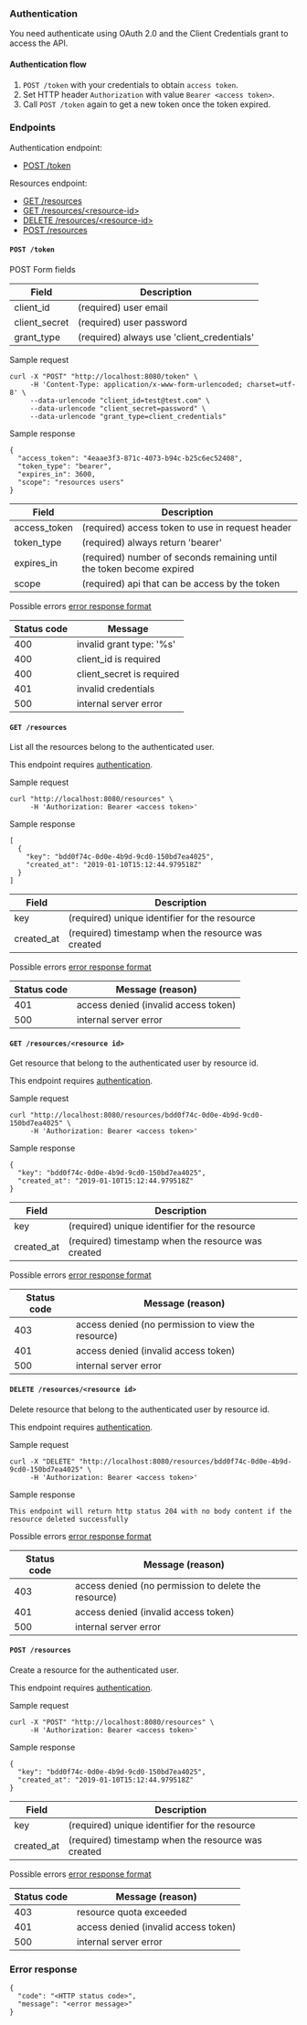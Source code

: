 ### Authentication

You need authenticate using OAuth 2.0 and the Client Credentials grant to access the API.

#### Authentication flow

1) `POST /token` with your credentials to obtain `access token`.
2) Set HTTP header `Authorization` with value `Bearer <access token>`.
3) Call `POST /token` again to get a new token once the token expired.

### Endpoints

Authentication endpoint:
- [POST /token](#post-token)

Resources endpoint:
- [GET /resources](#get-resources)
- [GET /resources/\<resource-id\>](#get-resourcesresource-id)
- [DELETE /resources/\<resource-id\>](#delete-resourcesresource-id)
- [POST /resources](#post-resources)


#### `POST /token`

POST Form fields

| Field         | Description                                |
|---------------|--------------------------------------------|
| client_id     | (required) user email                      |
| client_secret | (required) user password                   |
| grant_type    | (required) always use 'client_credentials' |


Sample request
```
curl -X "POST" "http://localhost:8080/token" \
     -H 'Content-Type: application/x-www-form-urlencoded; charset=utf-8' \
     --data-urlencode "client_id=test@test.com" \
     --data-urlencode "client_secret=password" \
     --data-urlencode "grant_type=client_credentials"
```

Sample response
```
{
  "access_token": "4eaae3f3-871c-4073-b94c-b25c6ec52408",
  "token_type": "bearer",
  "expires_in": 3600,
  "scope": "resources users"
}
```
| Field        | Description                                                           |
|--------------|-----------------------------------------------------------------------|
| access_token | (required) access token to use in request header                      |
| token_type   | (required) always return 'bearer'                                     |
| expires_in   | (required) number of seconds remaining until the token become expired |
| scope        | (required) api that can be access by the token                        |


Possible errors [error response format](#error-response)

| Status code | Message                                                       |
|-------------|---------------------------------------------------------------|
| 400         | invalid grant type: '%s'                                      |
| 400         | client_id is required                                         |
| 400         | client_secret is required                                     |
| 401         | invalid credentials                                           |
| 500         | internal server error                                         |


#### `GET /resources`

List all the resources belong to the authenticated user.

This endpoint requires [authentication](#authentication).

Sample request
```
curl "http://localhost:8080/resources" \
     -H 'Authorization: Bearer <access token>'
```

Sample response
```
[
  {
    "key": "bdd0f74c-0d0e-4b9d-9cd0-150bd7ea4025",
    "created_at": "2019-01-10T15:12:44.979518Z"
  }
]
```
| Field        | Description                                                           |
|--------------|-----------------------------------------------------------------------|
| key          | (required) unique identifier for the resource                         |
| created_at   | (required) timestamp when the resource was created                    |


Possible errors [error response format](#error-response)

| Status code | Message (reason)                                              |
|-------------|---------------------------------------------------------------|
| 401         | access denied (invalid access token)                          |
| 500         | internal server error                                         |


#### `GET /resources/<resource id>`

Get resource that belong to the authenticated user by resource id.

This endpoint requires [authentication](#authentication).

Sample request
```
curl "http://localhost:8080/resources/bdd0f74c-0d0e-4b9d-9cd0-150bd7ea4025" \
     -H 'Authorization: Bearer <access token>'
```

Sample response
```
{
  "key": "bdd0f74c-0d0e-4b9d-9cd0-150bd7ea4025",
  "created_at": "2019-01-10T15:12:44.979518Z"
}
```
| Field        | Description                                                           |
|--------------|-----------------------------------------------------------------------|
| key          | (required) unique identifier for the resource                         |
| created_at   | (required) timestamp when the resource was created                    |


Possible errors [error response format](#error-response)

| Status code | Message (reason)                                              |
|-------------|---------------------------------------------------------------|
| 403         | access denied (no permission to view the resource)            |
| 401         | access denied (invalid access token)                          |
| 500         | internal server error                                         |


#### `DELETE /resources/<resource id>`

Delete resource that belong to the authenticated user by resource id.

This endpoint requires [authentication](#authentication).

Sample request
```
curl -X "DELETE" "http://localhost:8080/resources/bdd0f74c-0d0e-4b9d-9cd0-150bd7ea4025" \
     -H 'Authorization: Bearer <access token>'
```

Sample response
```
This endpoint will return http status 204 with no body content if the resource deleted successfully
```

Possible errors [error response format](#error-response)

| Status code | Message (reason)                                              |
|-------------|---------------------------------------------------------------|
| 403         | access denied (no permission to delete the resource)          |
| 401         | access denied (invalid access token)                          |
| 500         | internal server error                                         |


#### `POST /resources`

Create a resource for the authenticated user.

This endpoint requires [authentication](#authentication).

Sample request
```
curl -X "POST" "http://localhost:8080/resources" \
     -H 'Authorization: Bearer <access token>'
```

Sample response
```
{
  "key": "bdd0f74c-0d0e-4b9d-9cd0-150bd7ea4025",
  "created_at": "2019-01-10T15:12:44.979518Z"
}
```
| Field        | Description                                                           |
|--------------|-----------------------------------------------------------------------|
| key          | (required) unique identifier for the resource                         |
| created_at   | (required) timestamp when the resource was created                    |


Possible errors [error response format](#error-response)

| Status code | Message (reason)                                              |
|-------------|---------------------------------------------------------------|
| 403         | resource quota exceeded                                       |
| 401         | access denied (invalid access token)                          |
| 500         | internal server error                                         |


### Error response
```
{
  "code": "<HTTP status code>",
  "message": "<error message>"
}
```
